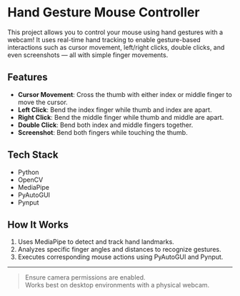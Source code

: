 # Hand Gesture Mouse Controller

This project allows you to control your mouse using hand gestures with a webcam! It uses real-time hand tracking to enable gesture-based interactions such as cursor movement, left/right clicks, double clicks, and even screenshots — all with simple finger movements.

## Features

- **Cursor Movement**: Cross the thumb with either index or middle finger to move the cursor.
- **Left Click**: Bend the index finger while thumb and index are apart.
- **Right Click**: Bend the middle finger while thumb and middle are apart.
- **Double Click**: Bend both index and middle fingers together.
- **Screenshot**: Bend both fingers while touching the thumb.

## Tech Stack

- Python
- OpenCV
- MediaPipe
- PyAutoGUI
- Pynput

## How It Works

1. Uses MediaPipe to detect and track hand landmarks.
2. Analyzes specific finger angles and distances to recognize gestures.
3. Executes corresponding mouse actions using PyAutoGUI and Pynput.

---

>  Ensure camera permissions are enabled.  
>  Works best on desktop environments with a physical webcam.

